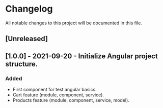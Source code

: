 # Changelog
All notable changes to this project will be documented in this file.

## [Unreleased]

## [1.0.0] - 2021-09-20 - Initialize Angular project structure.
### Added
- First component for test angular basics.
- Cart feature (module, component, service).
- Products feature (module, component, service, model).
